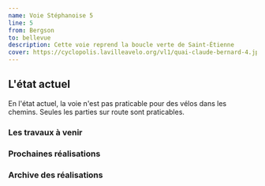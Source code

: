 ```yaml
---
name: Voie Stéphanoise 5
line: 5
from: Bergson
to: bellevue
description: Cette voie reprend la boucle verte de Saint-Étienne
cover: https://cyclopolis.lavilleavelo.org/vl1/quai-claude-bernard-4.jpg
---
```


## L'état actuel
En l'état actuel, la voie n'est pas praticable pour des vélos dans les chemins. Seules les parties sur route sont praticables.
### Les travaux à venir
### Prochaines réalisations 


### Archive des réalisations
